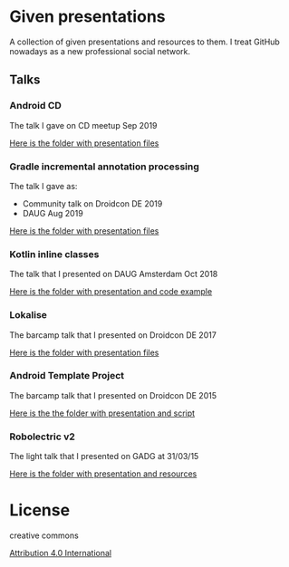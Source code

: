 # Given presentations
A collection of given presentations and resources to them. I treat GitHub nowadays as a new professional social network.

## Talks

### Android CD
The talk I gave on CD meetup Sep 2019

[Here is the folder with presentation files](android-cd)


### Gradle incremental annotation processing
The talk I gave as:
* Community talk on Droidcon DE 2019
* DAUG Aug 2019

[Here is the folder with presentation files](incremental-build)


### Kotlin inline classes
The talk that I presented on DAUG Amsterdam Oct 2018

[Here is the folder with presentation and code example](inline-classes)


### Lokalise
The barcamp talk that I presented on Droidcon DE 2017

[Here is the folder with presentation files](droidcon-de-2017)


### Android Template Project
The barcamp talk that I presented on Droidcon DE 2015

[Here is the the folder with presentation and script](droidcon-de)


### Robolectric v2
The light talk that I presented on GADG at 31/03/15

[Here is the folder with presentation and resources](robolectric-v2)


# License

creative commons

[Attribution 4.0 International](https://creativecommons.org/licenses/by/4.0/)
